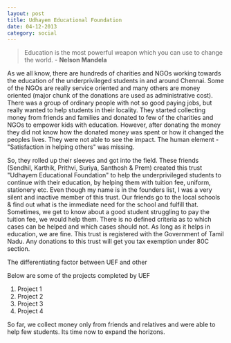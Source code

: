 ```yaml
---
layout: post
title: Udhayem Educational Foundation
date: 04-12-2013
category: social
---
```


> Education is the most powerful weapon which you can use to change the world. - **Nelson Mandela**

As we all know, there are hundreds of charities and NGOs working towards the education of the underprivileged students in and around Chennai. Some of the NGOs are really service oriented and many others are money oriented (major chunk of the donations are used as administrative cost). There was a group of ordinary people with not so good paying jobs, but really wanted to help students in their locality. They started collecting money from friends and families and donated to few of the charities and NGOs to empower kids with education. However, after donating the money they did not know how the donated money was spent or how it changed the peoples lives. They were not able to see the impact. The human element - "Satisfaction in helping others" was missing. 

So, they rolled up their sleeves and got into the field. These friends (Sendhil, Karthik, Prithvi, Suriya, Santhosh & Prem) created this trust "Udhayem Educational Foundation" to help the underprivileged students to continue with their education, by helping them with tuition fee, uniform, stationery etc. Even though my name is in the founders list, I was a very silent and inactive member of this trust. Our friends go to the local schools & find out what is the immediate need for the school and fulfill that. Sometimes, we get to know about a good student struggling to pay the tuition fee, we would help them. There is no defined criteria as to which cases can be helped and which cases should not. As long as it helps in education, we are fine. This trust is registered with the Government of Tamil Nadu. Any donations to this trust will get you tax exemption under 80C section. 

The differentiating factor between UEF and other 

Below are some of the projects completed by UEF

1. Project 1
2. Project 2
3. Project 3
4. Project 4

So far, we collect money only from friends and relatives and were able to help few students. Its time now to expand the horizons. 

